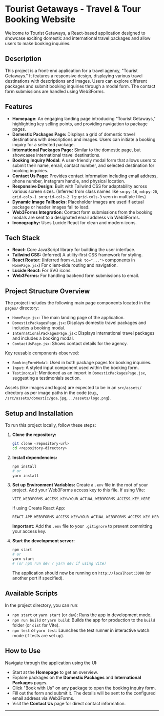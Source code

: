 # Tourist Getaways - Travel & Tour Booking Website

Welcome to Tourist Getaways, a React-based application designed to showcase exciting domestic and international travel packages and allow users to make booking inquiries.

## Description

This project is a front-end application for a travel agency, "Tourist Getaways." It features a responsive design, displaying various travel destinations with descriptions and images. Users can explore different packages and submit booking inquiries through a modal form. The contact form submissions are handled using Web3Forms.

## Features

* **Homepage:** An engaging landing page introducing "Tourist Getaways," highlighting key selling points, and providing navigation to package pages.
* **Domestic Packages Page:** Displays a grid of domestic travel destinations with descriptions and images. Users can initiate a booking inquiry for a selected package.
* **International Packages Page:** Similar to the domestic page, but showcases international travel destinations.
* **Booking Inquiry Modal:** A user-friendly modal form that allows users to submit their name, email, contact number, and selected destination for booking inquiries.
* **Contact Us Page:** Provides contact information including email address, phone number, Instagram handle, and physical location.
* **Responsive Design:** Built with Tailwind CSS for adaptability across various screen sizes. (Inferred from class names like `sm:py-16`, `md:py-20`, `grid-cols-1 sm:grid-cols-2 lg:grid-cols-3` seen in multiple files)
* **Dynamic Image Fallbacks:** Placeholder images are used if actual package or header images fail to load.
* **Web3Forms Integration:** Contact form submissions from the booking modals are sent to a designated email address via Web3Forms.
* **Iconography:** Uses Lucide React for clean and modern icons.

## Tech Stack

* **React:** Core JavaScript library for building the user interface.
* **Tailwind CSS:** (Inferred) A utility-first CSS framework for styling.
* **React Router:** (Inferred from `<Link to="...">` components in `HomePage.jsx`) For client-side routing and navigation.
* **Lucide React:** For SVG icons.
* **Web3Forms:** For handling backend form submissions to email.

## Project Structure Overview

The project includes the following main page components located in the `pages/` directory:

* `HomePage.jsx`: The main landing page of the application.
* `DomesticPackagesPage.jsx`: Displays domestic travel packages and includes a booking modal.
* `InternationalPackagesPage.jsx`: Displays international travel packages and includes a booking modal.
* `ContactUsPage.jsx`: Shows contact details for the agency.

Key reusable components observed:
* `BookingFormModal`: Used in both package pages for booking inquiries.
* `Input`: A styled input component used within the booking form.
* `Testimonial`: Mentioned as an import in `DomesticPackagesPage.jsx`, suggesting a testimonials section.

Assets (like images and logos) are expected to be in an `src/assets/` directory as per image paths in the code (e.g., `/src/assets/domestic/goa.jpg`, `../assets/logo.png`).

## Setup and Installation

To run this project locally, follow these steps:

1.  **Clone the repository:**
    ```bash
    git clone <repository-url>
    cd <repository-directory>
    ```
2.  **Install dependencies:**
    ```bash
    npm install
    # or
    yarn install
    ```
3.  **Set up Environment Variables:**
    Create a `.env` file in the root of your project. Add your Web3Forms access key to this file.
    If using Vite:
    ```env
    VITE_WEB3FORMS_ACCESS_KEY=YOUR_ACTUAL_WEB3FORMS_ACCESS_KEY_HERE
    ```
    If using Create React App:
    ```env
    REACT_APP_WEB3FORMS_ACCESS_KEY=YOUR_ACTUAL_WEB3FORMS_ACCESS_KEY_HERE
    ```
    **Important:** Add the `.env` file to your `.gitignore` to prevent committing your access key.

4.  **Start the development server:**
    ```bash
    npm start
    # or
    yarn start
    # (or npm run dev / yarn dev if using Vite)
    ```
    The application should now be running on `http://localhost:3000` (or another port if specified).

## Available Scripts

In the project directory, you can run:

* `npm start` or `yarn start` (or `dev`): Runs the app in development mode.
* `npm run build` or `yarn build`: Builds the app for production to the `build` folder (or `dist` for Vite).
* `npm test` or `yarn test`: Launches the test runner in interactive watch mode (if tests are set up).

## How to Use

Navigate through the application using the UI:
* Start at the **Homepage** to get an overview.
* Explore packages on the **Domestic Packages** and **International Packages** pages.
* Click "Book with Us" on any package to open the booking inquiry form.
* Fill out the form and submit it. The details will be sent to the configured email address via Web3Forms.
* Visit the **Contact Us** page for direct contact information.

---